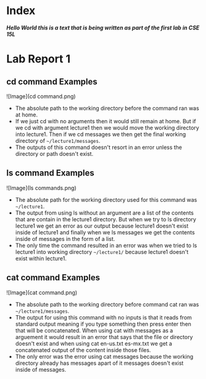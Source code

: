 # Index
_**Hello World this is a text that is being written as part of the first lab in CSE 15L**_

# **Lab Report 1**

## cd command Examples 
![Image](cd command.png)
* The  absolute path to the working directory before the command ran was at home.
* If we just cd with no arguments then it would still remain at home. But if we cd with argument lecture1 then we would move the working directory into lecture1. Then if we cd messages we then get the final working directory of `~/lecture1/messages`.
* The outputs of this command doesn't resort in an error unless the directory or path doesn't exist.
## ls command Examples
![Image](ls commands.png)
* The absolute path for the working directory used for this command was `~/lecture1`.
* The output from using ls without an argument are a list of the contents that are contain in the lecture1 directory. But when we try to ls directory lecture1 we get an error as our output because lecture1 doesn't exist inside of lecture1 and finally when we ls messages we get the contents inside of messages in the form of a list.
* The only time the command resulted in an error was when we tried to ls lecture1 into working directory `~/lecture1/` because lecture1 doesn't exist within lecture1. 
## cat command Examples
![Image](cat command.png)
* The absolute path to the working directory before command cat ran was `~/lecture1/messages`.
* The output for using this command with no inputs is that it reads from standard output meaning if you type something then press enter then that will be concatenated. When using cat with messages as a arguement it would result in an error that says that the file or directory doesn't exist and when using cat en-us.txt es-mx.txt we get a concatenated output of the content inside those files.
* The only error was the error using cat messages because the working directory already has messages apart of it messages doesn't exist inside of messages.  
